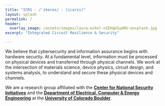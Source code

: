 ```yaml
---
title: "ICRS - /ˈɪkərəs/ - (icaris)"
layout: splash
permalink: /
header:
  overlay_image: /assets/images/laura-ockel-nIEHqGSymRU-unsplash.jpg
excerpt: "Integrated Circuit Resilience & Security"

---
```


We believe that cybersecurity and information assurance begins with hardware security. At a fundamental level, information must be processed on physical devices and transferred through physical channels.  We work at the intersection of materials science, device physics, circuit design, and systems analysis, to understand and secure these physical devices and channels.


We are a research group affiliated with the [**Center for National Security Initiatives**](https://www.colorado.edu/center/nsi/) and the [**Department of Electrical, Computer & Energy Engineering**](https://www.colorado.edu/ecee/) at the [**University of Colorado Boulder**](https://www.colorado.edu).

